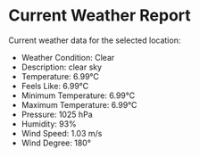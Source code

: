 # Current Weather Report
Current weather data for the selected location:
- Weather Condition: Clear
- Description: clear sky
- Temperature: 6.99°C
- Feels Like: 6.99°C
- Minimum Temperature: 6.99°C
- Maximum Temperature: 6.99°C
- Pressure: 1025 hPa
- Humidity: 93%
- Wind Speed: 1.03 m/s
- Wind Degree: 180°
